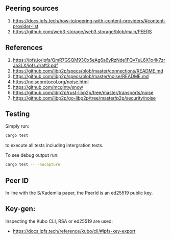 ## Peering sources
1. https://docs.ipfs.tech/how-to/peering-with-content-providers/#content-provider-list
2. https://github.com/web3-storage/web3.storage/blob/main/PEERS


## References
1. https://ipfs.io/ipfs/QmR7GSQM93Cx5eAg6a6yRzNde1FQv7uL6X1o4k7zrJa3LX/ipfs.draft3.pdf
2. https://github.com/libp2p/specs/blob/master/connections/README.md
3. https://github.com/libp2p/specs/blob/master/noise/README.md
4. https://noiseprotocol.org/noise.html
5. https://github.com/mcginty/snow
6. https://github.com/libp2p/rust-libp2p/tree/master/transports/noise
7. https://github.com/libp2p/go-libp2p/tree/master/p2p/security/noise

## Testing
Simply run:
```bash
cargo test
```
to execute all tests including intergration tests.

To see debug output run:
```bash
cargo test -- -nocapture
```



## Peer ID
In line with the S/Kademlia paper, the PeerId is an ed25519 public key.



## Key-gen:
Inspecting the Kubo CLI, RSA or ed25519 are used:
- https://docs.ipfs.tech/reference/kubo/cli/#ipfs-key-export